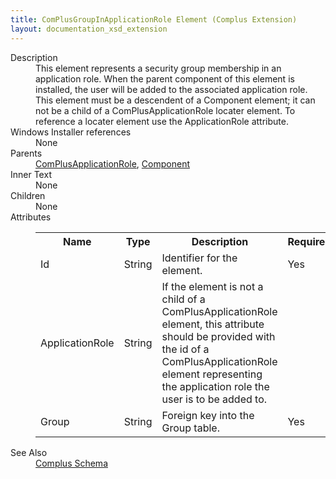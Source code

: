 ```yaml
---
title: ComPlusGroupInApplicationRole Element (Complus Extension)
layout: documentation_xsd_extension
---
```

<dl>
  <dt>Description</dt>
  <dd>         This element represents a security group membership in an         application role. When the parent component of this element is installed, the         user will be added to the associated application role. This element must be a         descendent of a Component element; it can not be a child of a         ComPlusApplicationRole locater element. To reference a locater element use the         ApplicationRole attribute.       </dd>
  <dt>Windows Installer references</dt>
  <dd>None</dd>
  <dt>Parents</dt>
  <dd>
    <a href="../complus/complusapplicationrole" class="extension">ComPlusApplicationRole</a>, <a href="../wix/component">Component</a></dd>
  <dt>Inner Text</dt>
  <dd>None</dd>
  <dt>Children</dt>
  <dd>None</dd>
  <dt>Attributes</dt>
  <dd>
    <table cellspacing="0" cellpadding="0" class="schema">
      <tr>
        <th width="15%">Name</th>
        <th width="15%">Type</th>
        <th width="65%">Description</th>
        <th width="15%">Required</th>
      </tr>
      <tr>
        <td>Id</td>
        <td>String</td>
        <td>           Identifier for the element.         </td>
        <td>Yes</td>
      </tr>
      <tr>
        <td>ApplicationRole</td>
        <td>String</td>
        <td>           If the element is not a child of a ComPlusApplicationRole           element, this attribute should be provided with the id of a           ComPlusApplicationRole element representing the application role the user is           to be added to.         </td>
        <td>&nbsp;</td>
      </tr>
      <tr>
        <td>Group</td>
        <td>String</td>
        <td>           Foreign key into the Group table.         </td>
        <td>Yes</td>
      </tr>
    </table>
  </dd>
  <dt>See Also</dt>
  <dd>
    <a href="../complus">Complus Schema</a>
  </dd>
</dl>
